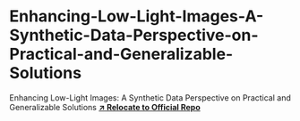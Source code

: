 # Enhancing-Low-Light-Images-A-Synthetic-Data-Perspective-on-Practical-and-Generalizable-Solutions
Enhancing Low-Light Images: A Synthetic Data Perspective on Practical and Generalizable Solutions
**[↗ Relocate to Official Repo](https://github.com/SMBU-MM/LLIE)**  
